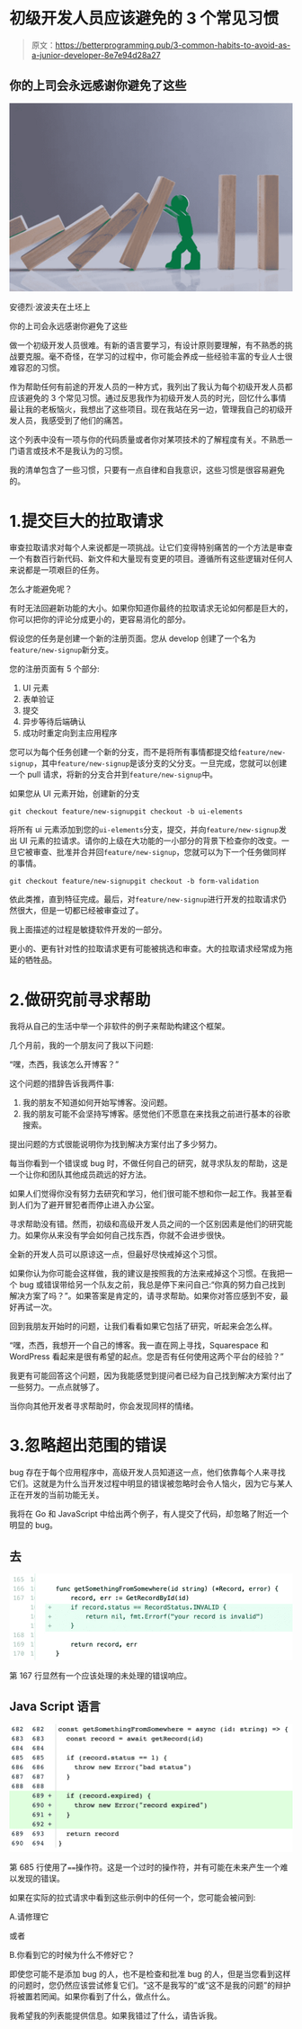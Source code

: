 # 初级开发人员应该避免的 3 个常见习惯

> 原文：<https://betterprogramming.pub/3-common-habits-to-avoid-as-a-junior-developer-8e7e94d28a27>

## 你的上司会永远感谢你避免了这些

![](img/46950e5fdc66ca3ecd565155100e28ef.png)

安德烈·波波夫在土坯上

你的上司会永远感谢你避免了这些

做一个初级开发人员很难。有新的语言要学习，有设计原则要理解，有不熟悉的挑战要克服。毫不奇怪，在学习的过程中，你可能会养成一些经验丰富的专业人士很难容忍的习惯。

作为帮助任何有前途的开发人员的一种方式，我列出了我认为每个初级开发人员都应该避免的 3 个常见习惯。通过反思我作为初级开发人员的时光，回忆什么事情最让我的老板恼火，我想出了这些项目。现在我站在另一边，管理我自己的初级开发人员，我感受到了他们的痛苦。

这个列表中没有一项与你的代码质量或者你对某项技术的了解程度有关。不熟悉一门语言或技术不是我认为的习惯。

我的清单包含了一些习惯，只要有一点自律和自我意识，这些习惯是很容易避免的。

# 1.提交巨大的拉取请求

审查拉取请求对每个人来说都是一项挑战。让它们变得特别痛苦的一个方法是审查一个有数百行新代码、新文件和大量现有变更的项目。遵循所有这些逻辑对任何人来说都是一项艰巨的任务。

怎么才能避免呢？

有时无法回避新功能的大小。如果你知道你最终的拉取请求无论如何都是巨大的，你可以把你的评论分成更小的，更容易消化的部分。

假设您的任务是创建一个新的注册页面。您从 develop 创建了一个名为`feature/new-signup`新分支。

您的注册页面有 5 个部分:

1.  UI 元素
2.  表单验证
3.  提交
4.  异步等待后端确认
5.  成功时重定向到主应用程序

您可以为每个任务创建一个新的分支，而不是将所有事情都提交给`feature/new-signup`，其中`feature/new-signup`是该分支的父分支。一旦完成，您就可以创建一个 pull 请求，将新的分支合并到`feature/new-signup`中。

如果您从 UI 元素开始，创建新的分支

```
git checkout feature/new-signupgit checkout -b ui-elements
```

将所有 ui 元素添加到您的`ui-elements`分支，提交，并向`feature/new-signup`发出 UI 元素的拉请求。请你的上级在大功能的一小部分的背景下检查你的改变。一旦它被审查、批准并合并回`feature/new-signup`，您就可以为下一个任务做同样的事情。

```
git checkout feature/new-signupgit checkout -b form-validation
```

依此类推，直到特征完成。最后，对`feature/new-signup`进行开发的拉取请求仍然很大，但是一切都已经被审查过了。

我上面描述的过程是敏捷软件开发的一部分。

更小的、更有针对性的拉取请求更有可能被挑选和审查。大的拉取请求经常成为拖延的牺牲品。

# 2.做研究前寻求帮助

我将从自己的生活中举一个非软件的例子来帮助构建这个框架。

几个月前，我的一个朋友问了我以下问题:

“嘿，杰西，我该怎么开博客？”

这个问题的措辞告诉我两件事:

1.  我的朋友不知道如何开始写博客。没问题。
2.  我的朋友可能不会坚持写博客。感觉他们不愿意在来找我之前进行基本的谷歌搜索。

提出问题的方式很能说明你为找到解决方案付出了多少努力。

每当你看到一个错误或 bug 时，不做任何自己的研究，就寻求队友的帮助，这是一个让你和团队其他成员疏远的好方法。

如果人们觉得你没有努力去研究和学习，他们很可能不想和你一起工作。我甚至看到人们为了避开冒犯者而停止进入办公室。

寻求帮助没有错。然而，初级和高级开发人员之间的一个区别因素是他们的研究能力。如果你从来没有学会如何自己找东西，你就不会进步很快。

全新的开发人员可以原谅这一点，但最好尽快戒掉这个习惯。

如果你认为你可能会这样做，我的建议是按照我的方法来戒掉这个习惯。在我把一个 bug 或错误带给另一个队友之前，我总是停下来问自己:“你真的努力自己找到解决方案了吗？”。如果答案是肯定的，请寻求帮助。如果你对答应感到不安，最好再试一次。

回到我朋友开始时的问题，让我们看看如果它包括了研究，听起来会怎么样。

“嘿，杰西，我想开一个自己的博客。我一直在网上寻找，Squarespace 和 WordPress 看起来是很有希望的起点。您是否有任何使用这两个平台的经验？”

我更有可能回答这个问题，因为我能感觉到提问者已经为自己找到解决方案付出了一些努力。一点点就够了。

当你向其他开发者寻求帮助时，你会发现同样的情绪。

# 3.忽略超出范围的错误

bug 存在于每个应用程序中，高级开发人员知道这一点，他们依靠每个人来寻找它们。这就是为什么当开发过程中明显的错误被忽略时会令人恼火，因为它与某人正在开发的当前功能无关。

我将在 Go 和 JavaScript 中给出两个例子，有人提交了代码，却忽略了附近一个明显的 bug。

## 去

![](img/721a5f722a1e2dfd08500942e1ae95e3.png)

第 167 行显然有一个应该处理的未处理的错误响应。

## Java Script 语言

![](img/79cc5b8f946949eec75efdfbf2038797.png)

第 685 行使用了`==`操作符。这是一个过时的操作符，并有可能在未来产生一个难以发现的错误。

如果在实际的拉式请求中看到这些示例中的任何一个，您可能会被问到:

A.请修理它

或者

B.你看到它的时候为什么不修好它？

即使您可能不是添加 bug 的人，也不是检查和批准 bug 的人，但是当您看到这样的问题时，您仍然应该尝试修复它们。“这不是我写的”或“这不是我的问题”的辩护将被置若罔闻。如果你看到了什么，做点什么。

我希望我的列表能提供信息。如果我错过了什么，请告诉我。
